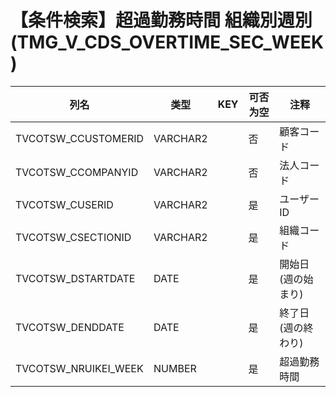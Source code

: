 # 【条件検索】超過勤務時間 組織別週別(TMG_V_CDS_OVERTIME_SEC_WEEK)
| 列名   | 类型   | KEY  | 可否为空 | 注释   |
| ---- | ---- | ---- | ---- | ---- |
|TVCOTSW_CCUSTOMERID|VARCHAR2||否|顧客コード|
|TVCOTSW_CCOMPANYID|VARCHAR2||否|法人コード|
|TVCOTSW_CUSERID|VARCHAR2||是|ユーザーID|
|TVCOTSW_CSECTIONID|VARCHAR2||是|組織コード|
|TVCOTSW_DSTARTDATE|DATE||是|開始日(週の始まり)|
|TVCOTSW_DENDDATE|DATE||是|終了日(週の終わり)|
|TVCOTSW_NRUIKEI_WEEK|NUMBER||是|超過勤務時間|
